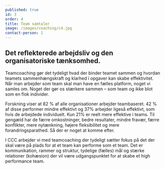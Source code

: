 ```yaml
---
published: true
id: 3
order: 4
title: Team samtaler
image: /images/coaching/c4.jpg
contact-person: 1
---
```


## Det reflekterede arbejdsliv og den organisatoriske tænksomhed.

Teamcoaching gør det tydeligt hvad der binder teamet sammen og hvordan teamets sammenhængskraft og klarhed i opgaver kan skabe effektivitet. Når man arbejder som team skal man have en fælles platform, noget vi samles om. Noget der gør os stærkere sammen – som team og ikke blot som en flok individer.

Forskning viser at 82 % af alle organisationer arbejder teambaseret. 42 % af disse performer mindre effektivt og 37% arbejder ligeså effektivt, som hvis de arbejdede individuelt. Kun 21% er reelt mere effektive i teams. Til gengæld har de færre omkostninger, bedre resultater, mindre fravær, færre konflikter, mere nytænkning, højere fleksibilitet og mere forandringsparathed. Så der er noget at komme efter.

I CCC arbejder vi med teamcoaching der tydeligt sætter fokus på det der skal være på plads for at et team kan performe som et team. Det er kommunikation, rammer og struktur, tydelige (fælles) mål og stærke relationer (kohæsion) der vil være udgangspunktet for at skabe et high performance team. 